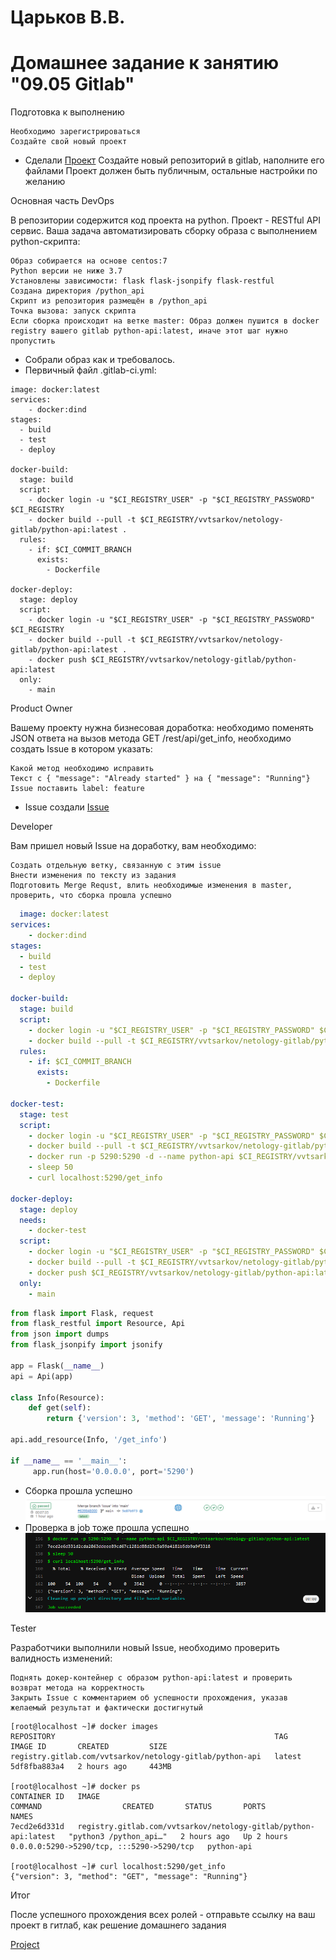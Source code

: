# Царьков В.В.
# Домашнее задание к занятию "09.05 Gitlab"
Подготовка к выполнению

    Необходимо зарегистрироваться
    Создайте свой новый проект
- Сделали [Проект](https://gitlab.com/VVTsarkov/netology-gitlab)
    Создайте новый репозиторий в gitlab, наполните его файлами
    Проект должен быть публичным, остальные настройки по желанию

Основная часть
DevOps

В репозитории содержится код проекта на python. Проект - RESTful API сервис. Ваша задача автоматизировать сборку образа с выполнением python-скрипта:

    Образ собирается на основе centos:7
    Python версии не ниже 3.7
    Установлены зависимости: flask flask-jsonpify flask-restful
    Создана директория /python_api
    Скрипт из репозитория размещён в /python_api
    Точка вызова: запуск скрипта
    Если сборка происходит на ветке master: Образ должен пушится в docker registry вашего gitlab python-api:latest, иначе этот шаг нужно пропустить
	
+ Собрали образ как и требовалось.
+ Первичный файл .gitlab-ci.yml:
```
image: docker:latest
services:
    - docker:dind
stages:
  - build
  - test
  - deploy

docker-build:
  stage: build
  script:
    - docker login -u "$CI_REGISTRY_USER" -p "$CI_REGISTRY_PASSWORD" $CI_REGISTRY
    - docker build --pull -t $CI_REGISTRY/vvtsarkov/netology-gitlab/python-api:latest .
  rules:
    - if: $CI_COMMIT_BRANCH
      exists:
        - Dockerfile

docker-deploy:
  stage: deploy
  script:
    - docker login -u "$CI_REGISTRY_USER" -p "$CI_REGISTRY_PASSWORD" $CI_REGISTRY
    - docker build --pull -t $CI_REGISTRY/vvtsarkov/netology-gitlab/python-api:latest . 
    - docker push $CI_REGISTRY/vvtsarkov/netology-gitlab/python-api:latest
  only:
    - main
```

Product Owner

Вашему проекту нужна бизнесовая доработка: необходимо поменять JSON ответа на вызов метода GET /rest/api/get_info, необходимо создать Issue в котором указать:

    Какой метод необходимо исправить
    Текст с { "message": "Already started" } на { "message": "Running"}
    Issue поставить label: feature
	
- Issue создали [Issue](https://gitlab.com/VVTsarkov/netology-gitlab/-/issues/2)

Developer

Вам пришел новый Issue на доработку, вам необходимо:

    Создать отдельную ветку, связанную с этим issue
    Внести изменения по тексту из задания
    Подготовить Merge Requst, влить необходимые изменения в master, проверить, что сборка прошла успешно

```yaml
  image: docker:latest
services:
    - docker:dind
stages:
  - build
  - test
  - deploy

docker-build:
  stage: build
  script:
    - docker login -u "$CI_REGISTRY_USER" -p "$CI_REGISTRY_PASSWORD" $CI_REGISTRY
    - docker build --pull -t $CI_REGISTRY/vvtsarkov/netology-gitlab/python-api:latest .
  rules:
    - if: $CI_COMMIT_BRANCH
      exists:
        - Dockerfile

docker-test:
  stage: test
  script:
    - docker login -u "$CI_REGISTRY_USER" -p "$CI_REGISTRY_PASSWORD" $CI_REGISTRY
    - docker build --pull -t $CI_REGISTRY/vvtsarkov/netology-gitlab/python-api:latest .
    - docker run -p 5290:5290 -d --name python-api $CI_REGISTRY/vvtsarkov/netology-gitlab/python-api:latest
    - sleep 50
    - curl localhost:5290/get_info

docker-deploy:
  stage: deploy
  needs:
    - docker-test
  script:
    - docker login -u "$CI_REGISTRY_USER" -p "$CI_REGISTRY_PASSWORD" $CI_REGISTRY
    - docker build --pull -t $CI_REGISTRY/vvtsarkov/netology-gitlab/python-api:latest . 
    - docker push $CI_REGISTRY/vvtsarkov/netology-gitlab/python-api:latest
  only:
    - main 
```
```py
from flask import Flask, request
from flask_restful import Resource, Api
from json import dumps
from flask_jsonpify import jsonify

app = Flask(__name__)
api = Api(app)

class Info(Resource):
    def get(self):
        return {'version': 3, 'method': 'GET', 'message': 'Running'}

api.add_resource(Info, '/get_info')

if __name__ == '__main__':
     app.run(host='0.0.0.0', port='5290')
```
  - Сборка прошла успешно
![img](picture/merge.png)
  - Проверка в job тоже прошла успешно
![img](picture/job.png)

Tester

Разработчики выполнили новый Issue, необходимо проверить валидность изменений:

    Поднять докер-контейнер с образом python-api:latest и проверить возврат метода на корректность
    Закрыть Issue с комментарием об успешности прохождения, указав желаемый результат и фактически достигнутый
	
```
[root@localhost ~]# docker images
REPOSITORY                                                 TAG       IMAGE ID       CREATED         SIZE
registry.gitlab.com/vvtsarkov/netology-gitlab/python-api   latest    5df8fba883a4   2 hours ago     443MB

[root@localhost ~]# docker ps
CONTAINER ID   IMAGE                                                             COMMAND                  CREATED       STATUS       PORTS                                       NAMES
7ecd2e6d331d   registry.gitlab.com/vvtsarkov/netology-gitlab/python-api:latest   "python3 /python_api…"   2 hours ago   Up 2 hours   0.0.0.0:5290->5290/tcp, :::5290->5290/tcp   python-api

[root@localhost ~]# curl localhost:5290/get_info
{"version": 3, "method": "GET", "message": "Running"}
```

Итог

После успешного прохождения всех ролей - отправьте ссылку на ваш проект в гитлаб, как решение домашнего задания

[Project](https://gitlab.com/VVTsarkov/netology-gitlab)

